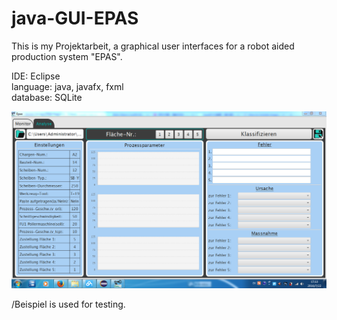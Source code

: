 # java-GUI-EPAS

This is my Projektarbeit, a graphical user interfaces for a robot aided production system "EPAS".

IDE: Eclipse  
language: java, javafx, fxml  
database: SQLite

 ![ui](READMEpic/ui.png)

/Beispiel is used for testing.





